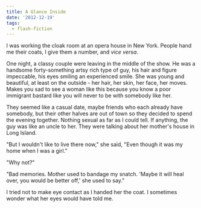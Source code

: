 ```yaml
---
title: A Glance Inside
date: '2012-12-19'
tags:
  - flash-fiction
---
```


I was working the cloak room at an opera house in New York. People hand me their
coats, I give them a number, and _vice versa_.

<!-- truncate -->

One night, a classy couple were leaving in the middle of the show. He was a
handsome forty-something artsy rich type of guy, his hair and figure impeccable,
his eyes smiling an experienced smile. She was young and beautiful, at least on
the outside - her hair, her skin, her face, her moves. Makes you sad to see a
woman like this because you know a poor immigrant bastard like you will never to
be with somebody like her.

They seemed like a casual date, maybe friends who each already have somebody,
but their other halves are out of town so they decided to spend the evening
together. Nothing sexual as far as I could tell. If anything, the guy was like
an uncle to her. They were talking about her mother's house in Long Island.

"But I wouldn't like to live there now," she said, "Even though it was my home
when I was a girl."

"Why not?"

"Bad memories. Mother used to bandage my snatch. 'Maybe it will heal over, you
would be better off,' she used to say."

I tried not to make eye contact as I handed her the coat. I sometimes wonder
what her eyes would have told me.
